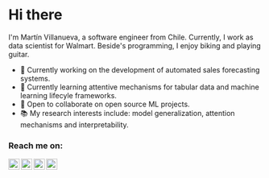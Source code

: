 # Hi there 

I'm Martín Villanueva, a software engineer from Chile. Currently, I work as data scientist for Walmart. Beside's programming, I enjoy biking and playing guitar.

- 🚀  Currently working on the development of automated sales forecasting systems.
- 🌱  Currently learning attentive mechanisms for tabular data and machine learning lifecyle frameworks.
- 🦾  Open to collaborate on open source ML projects. 
- 📚  My research interests include: model generalization, attention mechanisms and interpretability.

### Reach me on:

<a href="https://t.me/mavillan">
  <img align="left" alt="mavillan's Telegram" width="22px" src="https://cdn.jsdelivr.net/npm/simple-icons@v3/icons/telegram.svg" />
</a>
<a href="https://www.linkedin.com/in/mavillan/">
  <img align="left" alt="mavillan's LinkdeIN" width="22px" src="https://cdn.jsdelivr.net/npm/simple-icons@v3/icons/linkedin.svg" />
</a>
<a href="https://www.kaggle.com/mavillan">
  <img align="left" alt="mavillan's Kaggle" width="22px" src="https://cdn.jsdelivr.net/npm/simple-icons@v3/icons/kaggle.svg" />
</a>
<a href="https://stackoverflow.com/users/2736583/mavillan">
  <img align="left" alt="mavillan's Stackoverflow" width="22px" src="https://cdn.jsdelivr.net/npm/simple-icons@v3/icons/stackoverflow.svg" />
</a>
<br />

